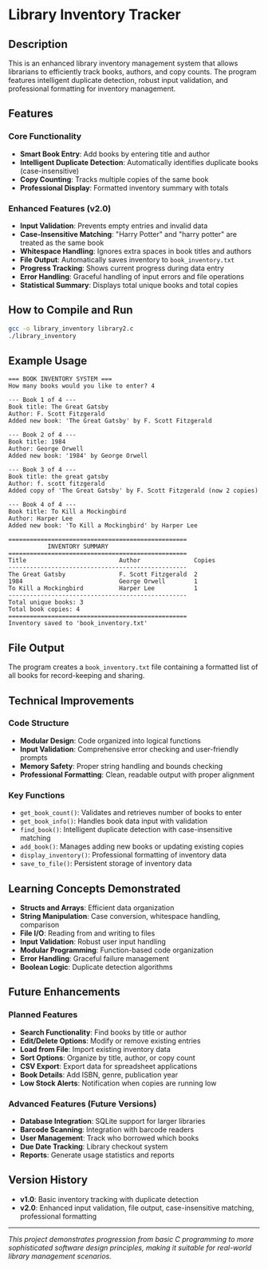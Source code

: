 # Library Inventory Tracker

## Description
This is an enhanced library inventory management system that allows librarians to efficiently track books, authors, and copy counts. The program features intelligent duplicate detection, robust input validation, and professional formatting for inventory management.

## Features

### Core Functionality
- **Smart Book Entry**: Add books by entering title and author
- **Intelligent Duplicate Detection**: Automatically identifies duplicate books (case-insensitive)
- **Copy Counting**: Tracks multiple copies of the same book
- **Professional Display**: Formatted inventory summary with totals

### Enhanced Features (v2.0)
- **Input Validation**: Prevents empty entries and invalid data
- **Case-Insensitive Matching**: "Harry Potter" and "harry potter" are treated as the same book
- **Whitespace Handling**: Ignores extra spaces in book titles and authors
- **File Output**: Automatically saves inventory to `book_inventory.txt`
- **Progress Tracking**: Shows current progress during data entry
- **Error Handling**: Graceful handling of input errors and file operations
- **Statistical Summary**: Displays total unique books and total copies

## How to Compile and Run

```bash
gcc -o library_inventory library2.c
./library_inventory
```

## Example Usage

```
=== BOOK INVENTORY SYSTEM ===
How many books would you like to enter? 4

--- Book 1 of 4 ---
Book title: The Great Gatsby
Author: F. Scott Fitzgerald
Added new book: 'The Great Gatsby' by F. Scott Fitzgerald

--- Book 2 of 4 ---
Book title: 1984
Author: George Orwell
Added new book: '1984' by George Orwell

--- Book 3 of 4 ---
Book title: the great gatsby
Author: f. scott fitzgerald
Added copy of 'The Great Gatsby' by F. Scott Fitzgerald (now 2 copies)

--- Book 4 of 4 ---
Book title: To Kill a Mockingbird
Author: Harper Lee
Added new book: 'To Kill a Mockingbird' by Harper Lee

==================================================
           INVENTORY SUMMARY
==================================================
Title                          Author               Copies
--------------------------------------------------
The Great Gatsby               F. Scott Fitzgerald  2
1984                           George Orwell        1
To Kill a Mockingbird          Harper Lee           1
--------------------------------------------------
Total unique books: 3
Total book copies: 4
==================================================
Inventory saved to 'book_inventory.txt'
```

## File Output
The program creates a `book_inventory.txt` file containing a formatted list of all books for record-keeping and sharing.

## Technical Improvements

### Code Structure
- **Modular Design**: Code organized into logical functions
- **Input Validation**: Comprehensive error checking and user-friendly prompts
- **Memory Safety**: Proper string handling and bounds checking
- **Professional Formatting**: Clean, readable output with proper alignment

### Key Functions
- `get_book_count()`: Validates and retrieves number of books to enter
- `get_book_info()`: Handles book data input with validation
- `find_book()`: Intelligent duplicate detection with case-insensitive matching
- `add_book()`: Manages adding new books or updating existing copies
- `display_inventory()`: Professional formatting of inventory data
- `save_to_file()`: Persistent storage of inventory data

## Learning Concepts Demonstrated

- **Structs and Arrays**: Efficient data organization
- **String Manipulation**: Case conversion, whitespace handling, comparison
- **File I/O**: Reading from and writing to files
- **Input Validation**: Robust user input handling
- **Modular Programming**: Function-based code organization
- **Error Handling**: Graceful failure management
- **Boolean Logic**: Duplicate detection algorithms

## Future Enhancements

### Planned Features
- **Search Functionality**: Find books by title or author
- **Edit/Delete Options**: Modify or remove existing entries
- **Load from File**: Import existing inventory data
- **Sort Options**: Organize by title, author, or copy count
- **CSV Export**: Export data for spreadsheet applications
- **Book Details**: Add ISBN, genre, publication year
- **Low Stock Alerts**: Notification when copies are running low

### Advanced Features (Future Versions)
- **Database Integration**: SQLite support for larger libraries
- **Barcode Scanning**: Integration with barcode readers
- **User Management**: Track who borrowed which books
- **Due Date Tracking**: Library checkout system
- **Reports**: Generate usage statistics and reports

## Version History

- **v1.0**: Basic inventory tracking with duplicate detection
- **v2.0**: Enhanced input validation, file output, case-insensitive matching, professional formatting

---

*This project demonstrates progression from basic C programming to more sophisticated software design principles, making it suitable for real-world library management scenarios.*